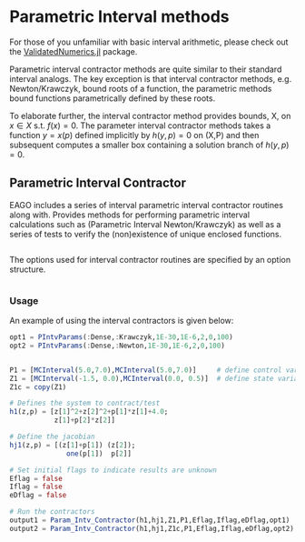 # Parametric Interval methods

For those of you unfamiliar with basic interval arithmetic, please check out the
[ValidatedNumerics.jl](https://github.com/JuliaIntervals/ValidatedNumerics.jl) package.

Parametric interval contractor methods are quite similar to their standard interval
analogs. The key exception is that interval contractor methods, e.g. Newton/Krawczyk,
bound roots of a function, the parametric methods bound functions parametrically defined by these roots.

To elaborate further, the interval contractor method provides bounds, X, on $x \in X$ s.t. $f(x) = 0$.
The parameter interval contractor methods takes a function $y = x(p)$ defined implicitly by $h(y,p) = 0$ on (X,P)
and then subsequent computes a smaller box containing a solution branch of $h(y,p) = 0$.

## Parametric Interval Contractor

EAGO includes a series of interval parametric interval contractor routines along with.
Provides methods for performing parametric interval calculations such as (Parametric Interval Newton/Krawczyk) as well as a series of tests to verify the (non)existence of unique enclosed functions.

```@docs
```

The options used for interval contractor routines are specified by an option structure.

```@docs
```

### Usage

An example of using the interval contractors is given below:

```julia
opt1 = PIntvParams(:Dense,:Krawczyk,1E-30,1E-6,2,0,100)
opt2 = PIntvParams(:Dense,:Newton,1E-30,1E-6,2,0,100)


P1 = [MCInterval(5.0,7.0),MCInterval(5.0,7.0)]     # define control variable bounds
Z1 = [MCInterval(-1.5, 0.0),MCInterval(0.0, 0.5)]  # define state variable bounds
Z1c = copy(Z1)

# Defines the system to contract/test
h1(z,p) = [z[1]^2+z[2]^2+p[1]*z[1]+4.0;
           z[1]+p[2]*z[2]]

# Define the jacobian
hj1(z,p) = [(z[1]+p[1]) (z[2]);
              one(p[1])  p[2]]

# Set initial flags to indicate results are unknown
Eflag = false
Iflag = false
eDflag = false

# Run the contractors
output1 = Param_Intv_Contractor(h1,hj1,Z1,P1,Eflag,Iflag,eDflag,opt1)
output2 = Param_Intv_Contractor(h1,hj1,Z1c,P1,Eflag,Iflag,eDflag,opt2)
```
